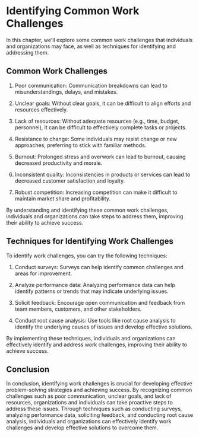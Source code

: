Identifying Common Work Challenges
==========================================================================

In this chapter, we'll explore some common work challenges that individuals and organizations may face, as well as techniques for identifying and addressing them.

Common Work Challenges
----------------------

1. Poor communication: Communication breakdowns can lead to misunderstandings, delays, and mistakes.

2. Unclear goals: Without clear goals, it can be difficult to align efforts and resources effectively.

3. Lack of resources: Without adequate resources (e.g., time, budget, personnel), it can be difficult to effectively complete tasks or projects.

4. Resistance to change: Some individuals may resist change or new approaches, preferring to stick with familiar methods.

5. Burnout: Prolonged stress and overwork can lead to burnout, causing decreased productivity and morale.

6. Inconsistent quality: Inconsistencies in products or services can lead to decreased customer satisfaction and loyalty.

7. Robust competition: Increasing competition can make it difficult to maintain market share and profitability.

By understanding and identifying these common work challenges, individuals and organizations can take steps to address them, improving their ability to achieve success.

Techniques for Identifying Work Challenges
------------------------------------------

To identify work challenges, you can try the following techniques:

1. Conduct surveys: Surveys can help identify common challenges and areas for improvement.

2. Analyze performance data: Analyzing performance data can help identify patterns or trends that may indicate underlying issues.

3. Solicit feedback: Encourage open communication and feedback from team members, customers, and other stakeholders.

4. Conduct root cause analysis: Use tools like root cause analysis to identify the underlying causes of issues and develop effective solutions.

By implementing these techniques, individuals and organizations can effectively identify and address work challenges, improving their ability to achieve success.

Conclusion
----------

In conclusion, identifying work challenges is crucial for developing effective problem-solving strategies and achieving success. By recognizing common challenges such as poor communication, unclear goals, and lack of resources, organizations and individuals can take proactive steps to address these issues. Through techniques such as conducting surveys, analyzing performance data, soliciting feedback, and conducting root cause analysis, individuals and organizations can effectively identify work challenges and develop effective solutions to overcome them.
